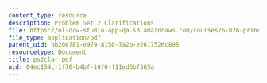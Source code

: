 ```yaml
---
content_type: resource
description: Problem Set 2 Clarifications
file: https://ol-ocw-studio-app-qa.s3.amazonaws.com/courses/6-826-principles-of-computer-systems-spring-2002/84ec154c1f70b4bf16f6f11ed6bf565a_ps2clar.pdf
file_type: application/pdf
parent_uid: bb20e781-e979-8150-7a2b-e2617526c898
resourcetype: Document
title: ps2clar.pdf
uid: 84ec154c-1f70-b4bf-16f6-f11ed6bf565a
---
```

